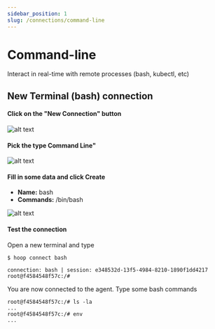 ```yaml
---
sidebar_position: 1
slug: /connections/command-line
---
```


# Command-line

Interact in real-time with remote processes (bash, kubectl, etc)

## New Terminal (bash) connection

#### Click on the "New Connection" button

![alt text](https://hoopartifacts.s3.amazonaws.com/screenshots/hoop/browser-new-connection.png)

#### Pick the type Command Line"

![alt text](https://hoopartifacts.s3.amazonaws.com/screenshots/hoop/browser-new-connection-modal-cmd.png)

#### Fill in some data and click Create

- **Name:** bash
- **Commands:** /bin/bash

![alt text](https://hoopartifacts.s3.amazonaws.com/screenshots/hoop/browser-new-cmd-bash-inputs.png)

#### Test the connection

Open a new terminal and type
```shell
$ hoop connect bash

connection: bash | session: e348532d-13f5-4984-8210-1890f1dd4217
root@f4584548f57c:/# 
```

You are now connected to the agent. Type some bash commands
```shell
root@f4584548f57c:/# ls -la
...
root@f4584548f57c:/# env
...
```
